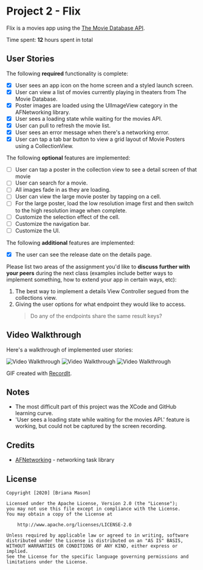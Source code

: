 # Project 2 - Flix

Flix is a movies app using the [The Movie Database API](http://docs.themoviedb.apiary.io/#).

Time spent: **12** hours spent in total

## User Stories

The following **required** functionality is complete:

- [x] User sees an app icon on the home screen and a styled launch screen.
- [x] User can view a list of movies currently playing in theaters from The Movie Database.
- [x] Poster images are loaded using the UIImageView category in the AFNetworking library.
- [x] User sees a loading state while waiting for the movies API.
- [x] User can pull to refresh the movie list.
- [x] User sees an error message when there's a networking error.
- [x] User can tap a tab bar button to view a grid layout of Movie Posters using a CollectionView.

The following **optional** features are implemented:

- [ ] User can tap a poster in the collection view to see a detail screen of that movie
- [ ] User can search for a movie.
- [ ] All images fade in as they are loading.
- [ ] User can view the large movie poster by tapping on a cell.
- [ ] For the large poster, load the low resolution image first and then switch to the high resolution image when complete.
- [ ] Customize the selection effect of the cell.
- [ ] Customize the navigation bar.
- [ ] Customize the UI.

The following **additional** features are implemented:

- [x] The user can see the release date on the details page.

Please list two areas of the assignment you'd like to **discuss further with your peers** during the next class (examples include better ways to implement something, how to extend your app in certain ways, etc):

1. The best way to implement a details View Controller segued from the collections view.
2. Giving the user options for what endpoint they would like to access.
     > Do any of the endpoints share the same result keys?

## Video Walkthrough

Here's a walkthrough of implemented user stories:

<img src='http://g.recordit.co/h3nTUcVjgz.gif' title='Video Walkthrough' width='' alt='Video Walkthrough' />
<img src='http://g.recordit.co/BZtkSjuDA2.gif' title='Video Walkthrough' width='' alt='Video Walkthrough' />
<img src='http://g.recordit.co/BZtkSjuDA2.gif' title='Video Walkthrough' width='' alt='Video Walkthrough' />

GIF created with [RecordIt](https://recordit.co/).

## Notes

- The most difficult part of this project was the XCode and GitHub learning curve.
- 'User sees a loading state while waiting for the movies API.' feature is working, but could not be captured by the screen recording.


## Credits

- [AFNetworking](https://github.com/AFNetworking/AFNetworking) - networking task library

## License

    Copyright [2020] [Briana Mason]

    Licensed under the Apache License, Version 2.0 (the "License");
    you may not use this file except in compliance with the License.
    You may obtain a copy of the License at

        http://www.apache.org/licenses/LICENSE-2.0

    Unless required by applicable law or agreed to in writing, software
    distributed under the License is distributed on an "AS IS" BASIS,
    WITHOUT WARRANTIES OR CONDITIONS OF ANY KIND, either express or implied.
    See the License for the specific language governing permissions and
    limitations under the License.
